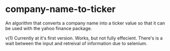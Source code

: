 # company-name-to-ticker
An algorithm that converts a company name into a ticker value so that it can be used with the yahoo finance package. 

v(1)
Currently at it's first version. Works, but not fully effecient. There's is a wait between the input and retreival of information due to selenium.